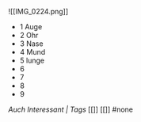 ![[IMG_0224.png]]
- 1 Auge
- 2 Ohr
- 3 Nase
- 4 Mund
- 5 lunge
- 6
- 7
- 8
- 9

*Auch Interessant | Tags*
[[]] [[]]
#none 